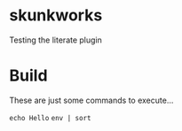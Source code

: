 skunkworks
==========

Testing the literate plugin


# Build
These are just some commands to execute...

`echo Hello`
`env | sort`
